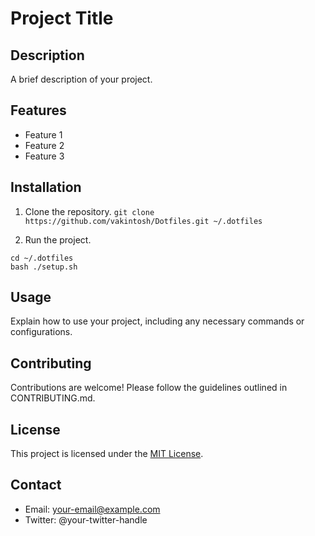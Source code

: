 # Project Title

## Description

A brief description of your project.

## Features

- Feature 1
- Feature 2
- Feature 3

## Installation

1. Clone the repository.
```git clone https://github.com/vakintosh/Dotfiles.git ~/.dotfiles```

2. Run the project.
```
cd ~/.dotfiles
bash ./setup.sh
```

## Usage

Explain how to use your project, including any necessary commands or configurations.

## Contributing

Contributions are welcome! Please follow the guidelines outlined in CONTRIBUTING.md.

## License

This project is licensed under the [MIT License](LICENSE).

## Contact

- Email: your-email@example.com
- Twitter: @your-twitter-handle